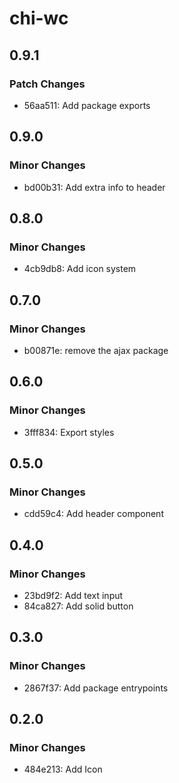 # chi-wc

## 0.9.1

### Patch Changes

- 56aa511: Add package exports

## 0.9.0

### Minor Changes

- bd00b31: Add extra info to header

## 0.8.0

### Minor Changes

- 4cb9db8: Add icon system

## 0.7.0

### Minor Changes

- b00871e: remove the ajax package

## 0.6.0

### Minor Changes

- 3fff834: Export styles

## 0.5.0

### Minor Changes

- cdd59c4: Add header component

## 0.4.0

### Minor Changes

- 23bd9f2: Add text input
- 84ca827: Add solid button

## 0.3.0

### Minor Changes

- 2867f37: Add package entrypoints

## 0.2.0

### Minor Changes

- 484e213: Add Icon
